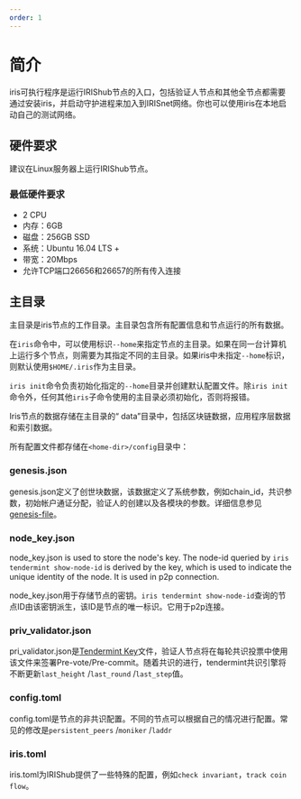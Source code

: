 ```yaml
---
order: 1
---
```


# 简介

iris可执行程序是运行IRIShub节点的入口，包括验证人节点和其他全节点都需要通过安装iris，并启动守护进程来加入到IRISnet网络。你也可以使用iris在本地启动自己的测试网络。

## 硬件要求

建议在Linux服务器上运行IRIShub节点。

### 最低硬件要求

- 2 CPU
- 内存：6GB
- 磁盘：256GB SSD
- 系统：Ubuntu 16.04 LTS +
- 带宽：20Mbps
- 允许TCP端口26656和26657的所有传入连接

## 主目录

主目录是iris节点的工作目录。主目录包含所有配置信息和节点运行的所有数据。

在`iris`命令中，可以使用标识`--home`来指定节点的主目录。如果在同一台计算机上运行多个节点，则需要为其指定不同的主目录。如果iris中未指定`--home`标识，则默认使用`$HOME/.iris`作为主目录。

`iris init`命令负责初始化指定的`--home`目录并创建默认配置文件。除`iris init`命令外，任何其他`iris`子命令使用的主目录必须初始化，否则将报错。

Iris节点的数据存储在主目录的“ data”目录中，包括区块链数据，应用程序层数据和索引数据。

所有配置文件都存储在`<home-dir>/config`目录中：

### genesis.json

genesis.json定义了创世块数据，该数据定义了系统参数，例如chain_id，共识参数，初始帐户通证分配，验证人的创建以及各模块的参数。详细信息参见[genesis-file](../concepts/genesis-file.md)。

### node_key.json

node_key.json is used to store the node's key. The node-id queried by `iris tendermint show-node-id` is derived by the key, which is used to indicate the unique identity of the node. It is used in p2p connection.

node_key.json用于存储节点的密钥。`iris tendermint show-node-id`查询的节点ID由该密钥派生，该ID是节点的唯一标识。它用于p2p连接。

### priv_validator.json

pri_validator.json是[Tendermint Key](../concepts/validator-faq.md#tendermint-密钥)文件，验证人节点将在每轮共识投票中使用该文件来签署Pre-vote/Pre-commit。随着共识的进行，tendermint共识引擎将不断更新`last_height` /`last_round` /`last_step`值。

### config.toml

config.toml是节点的非共识配置。不同的节点可以根据自己的情况进行配置。常见的修改是`persistent_peers` /`moniker` /`laddr`

### iris.toml

iris.toml为IRIShub提供了一些特殊的配置，例如`check invariant`，`track coin flow`。
